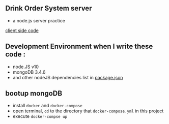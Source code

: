 ## Drink Order System server
- a node.js server practice

[client side code](https://github.com/akari0624/drinkOrderSystem)


## Development Environment  when I write these code :
- node.JS  v10
- mongoDB  3.4.6
- and other nodeJS dependencies list in [package.json](https://github.com/akari0624/drinkOrderSystem_server-/blob/master/package.json)

## bootup mongoDB
 - install `docker` and `docker-compose`
 - open terminal, `cd` to the directory that `docker-compose.yml` in this project
 - execute `docker-compse up`
